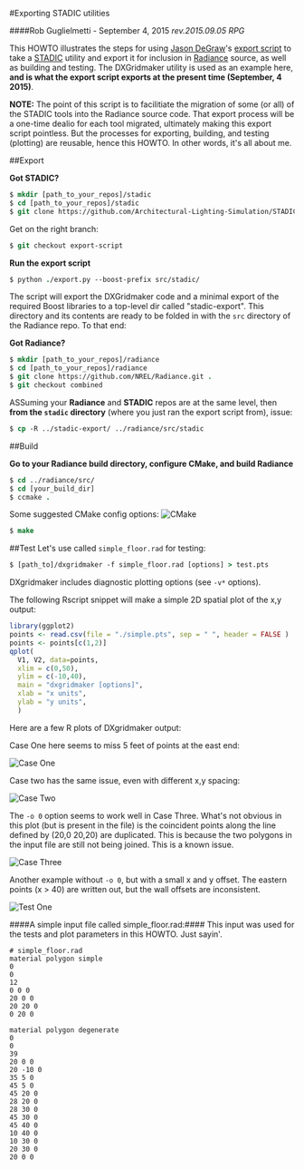 #Exporting STADIC utilities

####Rob Guglielmetti - September 4, 2015
*rev.2015.09.05 RPG*

This HOWTO illustrates the steps for using [Jason DeGraw](https://github.com/jasondegraw)'s [export script](https://github.com/Architectural-Lighting-Simulation/STADIC/blob/export-script/export.py) to take a [STADIC](https://github.com/Architectural-Lighting-Simulation/STADIC) utility and export it for inclusion in [Radiance](https://github.com/NREL/Radiance/tree/combined) source, as well as building and testing. The DXGridmaker utility is used as an example here, **and is what the export script exports at the present time (September, 4 2015)**.

**NOTE:** The point of this script is to facilitiate the migration of some (or all) of the STADIC tools into the Radiance source code. That export process will be a one-time dealio for each tool migrated, ultimately making this export script pointless. But the processes for exporting, building, and testing (plotting) are reusable, hence this HOWTO. In other words, it's all about me. 

##Export

**Got STADIC?**
``` csh
$ mkdir [path_to_your_repos]/stadic
$ cd [path_to_your_repos]/stadic
$ git clone https://github.com/Architectural-Lighting-Simulation/STADIC.git .
```
Get on the right branch:
``` csh
$ git checkout export-script
```

**Run the export script**
``` csh
$ python ./export.py --boost-prefix src/stadic/
```

The script will export the DXGridmaker code and a minimal export of the required Boost libraries to a top-level dir called "stadic-export". This directory and its contents are ready to be folded in with the ```src``` directory of the Radiance repo. To that end:

**Got Radiance?**
``` csh
$ mkdir [path_to_your_repos]/radiance
$ cd [path_to_your_repos]/radiance
$ git clone https://github.com/NREL/Radiance.git .
$ git checkout combined
```
ASSuming your **Radiance** and **STADIC** repos are at the same level, then **from the ```stadic``` directory** (where you just ran the export script from), issue:
``` csh
$ cp -R ../stadic-export/ ../radiance/src/stadic
```
##Build

**Go to your Radiance build directory, configure CMake, and build Radiance**
``` csh
$ cd ../radiance/src/
$ cd [your_build_dir]
$ ccmake .
```
Some suggested CMake config options:
![CMake](img/cmake_radiance.png)
``` csh
$ make
```

##Test
Let's use called ```simple_floor.rad``` for testing:
``` csh
$ [path_to]/dxgridmaker -f simple_floor.rad [options] > test.pts
```

DXgridmaker includes diagnostic plotting options (see ```-v*``` options).

The following Rscript snippet will make a simple 2D spatial plot of the x,y output:
``` R
library(ggplot2)
points <- read.csv(file = "./simple.pts", sep = " ", header = FALSE )
points <- points[c(1,2)]
qplot(
  V1, V2, data=points, 
  xlim = c(0,50), 
  ylim = c(-10,40),
  main = "dxgridmaker [options]",
  xlab = "x units",
  ylab = "y units",
  )
```
Here are a few R plots of DXgridmaker output:

Case One here seems to miss 5 feet of points at the east end:

![Case One](img/Rplot03.png)


Case two has the same issue, even with different x,y spacing:

![Case Two](img/Rplot.png)


The ```-o 0``` option seems to work well in Case Three. What's not obvious in this plot (but is present in the file) is the coincident points along the line defined by (20,0 20,20) are duplicated. This is because the two polygons in the input file are still not being joined. This is a known issue.

![Case Three](img/Rplot01.png)


Another example without ```-o 0```, but with a small x and y offset. The eastern points (x > 40) are written out, but the wall offsets are inconsistent. 

![Test One](img/Rplot02.png)



####A simple input file called simple_floor.rad:####
This input was used for the tests and plot parameters in this HOWTO. Just sayin'. 

``` Text
# simple_floor.rad
material polygon simple
0
0 
12
0 0 0
20 0 0
20 20 0
0 20 0

material polygon degenerate
0
0
39
20 0 0
20 -10 0
35 5 0
45 5 0
45 20 0
28 20 0
28 30 0
45 30 0
45 40 0
10 40 0
10 30 0
20 30 0
20 0 0
```



